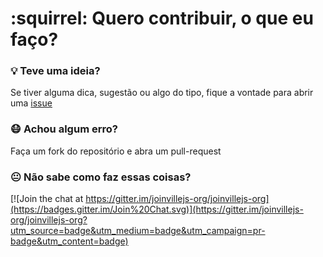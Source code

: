 # :squirrel: Quero contribuir, o que eu faço?

### :bulb: Teve uma ideia?

Se tiver alguma dica, sugestão ou algo do tipo, fique a vontade para abrir uma [issue](https://github.com/joinvillejs-org/joinvillejs-org/issues)

### :mask: Achou algum erro?

Faça um fork do repositório e abra um pull-request

### :neutral_face: Não sabe como faz essas coisas?

[![Join the chat at https://gitter.im/joinvillejs-org/joinvillejs-org](https://badges.gitter.im/Join%20Chat.svg)](https://gitter.im/joinvillejs-org/joinvillejs-org?utm_source=badge&utm_medium=badge&utm_campaign=pr-badge&utm_content=badge)
